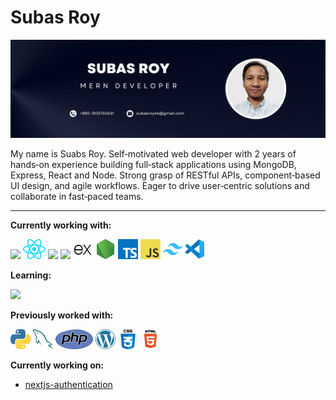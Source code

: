 # Subas Roy

<img src="images/mern-developer-banner.png" />

My name is Suabs Roy. Self‑motivated web developer with 2 years of hands‑on experience building full‑stack applications using MongoDB, Express, React and Node. Strong grasp of RESTful APIs, component‑based UI design, and agile workflows. Eager to drive user‑centric solutions and collaborate in fast‑paced teams.

---

**Currently working with:**

<a href="http://nextjs.org/" title="Next.js"><img src="icons/nextjs.png" style="width:32px" /></a>
<a href="https://reactjs.org/" title="React"><img src="icons/react.png" /></a>
<a href="https://redux.js.org/" title="Redux"><img src="icons/redux.png" /></a>
<a href="https://www.mongodb.com/" title="MongoDB"><img src="icons/mongodb.png" style="width:32px" /></a>
<a href="https://expressjs.com/" title="Express"><img src="icons/expressjs.png" /></a>
<a href="https://nodejs.org/en" title="Node.js"><img src="icons/nodejs.png" /></a>
<a href="https://www.typescriptlang.org/" title="TypeScript"><img src="icons/typescript.png" /></a>
<a href="https://en.wikipedia.org/wiki/JavaScript" title="JavaScript"><img src="icons/javascript.png" /></a>
<a href="https://tailwindcss.com/" title="TailwindCSS"><img src="icons/tailwindcss.png" /></a>
<a href="https://code.visualstudio.com/" title="Visual Studio Code"><img src="icons/vscode.png" /></a>

**Learning:**

<a href="http://nextjs.org/" title="Next.js"><img src="icons/nextjs.png" style="width:32px" /></a>

**Previously worked with:**

<a href="https://www.python.org/" title="Python"><img src="icons/python.png" /></a>
<a href="https://www.mysql.com/" title="MySQL"><img src="icons/mysql.png" /></a>
<a href="https://www.php.net/" title="PHP"><img src="icons/php.png" /></a>
<a href="https://wordpress.org/" title="WordPress"><img src="icons/wordpress.png" /></a>
<a href="https://www.w3schools.com/css/" title="CSS"><img src="icons/css.png" /></a>
<a href="https://www.w3schools.com/html/" title="HTML"><img src="icons/html5.png" /></a>

**Currently working on:**

- [nextjs-authentication](https://github.com/subas-roy/nextjs-authentication-client)
